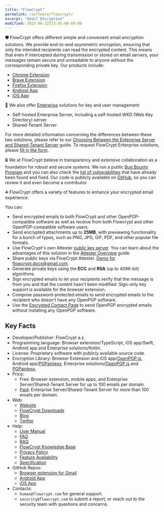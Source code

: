 ```yaml
---
title: "FlowCrypt"
permalink: /software/flowcrypt/
excerpt: "Email Encryption"
modified: 2023-06-22T23:45:00-00:00
--- 
```


🛡️ FlowCrypt offers different simple and convenient email encryption solutions. We provide end-to-end asymmetric encryption, ensuring that only the intended recipients can read the encrypted content. This means that even if intercepted during transmission or stored on email servers, your messages remain secure and unreadable to anyone without the corresponding private key. Our products include:

* [Chrome Extension](https://chrome.google.com/webstore/detail/flowcrypt-encrypt-gmail-w/bnjglocicdkmhmoohhfkfkbbkejdhdgc)
* [Brave Extension](https://chrome.google.com/webstore/detail/flowcrypt-encrypt-gmail-w/bnjglocicdkmhmoohhfkfkbbkejdhdgc)
* [Firefox Extension](https://s3-us-west-2.amazonaws.com/cryptup-release/firefox/cryptup-io-firefox-8.4.8.xpi)
* [Android App](https://play.google.com/store/apps/details?id=com.flowcrypt.email)
* [iOS App](https://apps.apple.com/us/app/flowcrypt-encrypted-email/id1591754995)

💼 We also offer [Enterprise](https://flowcrypt.com/docs/technical/enterprise-server/latest/enterprise-server.html) solutions for key and user management:

* Self-hosted Enterprise Server, including a self-hosted WKD (Web Key Directory) server
* Shared-Tenant Server

For more detailed information concerning the differences between these two solutions, please refer to our [Choosing Between the Enterprise Server and Shared-Tenant Server](https://flowcrypt.com/docs/technical/specifications/enterprise-vs-shared-tenant.html) guide. To request FlowCrypt Enterprise solutions, please [fill in the form](https://mkfvqd0z9lh.typeform.com/to/JlxIU2eF).

🔒 We at FlowCrypt believe in transparency and extensive collaboration as a foundation for robust and secure systems. We run a public [Bug Bounty Program](https://flowcrypt.com/docs/technical/bug-bounty.html) and you can also check the [list of vulnerabilities](https://flowcrypt.com/docs/technical/fixed-vulnerabilities.html) that have already been found and fixed. Our code is publicly available on [GitHub](https://github.com/FlowCrypt), so you can review it and even become a contributor.

➕ FlowCrypt offers a variety of features to enhance your encrypted email experience.

You can:

* Send encrypted emails to both FlowCrypt and other OpenPGP-compatible software as well as receive from both Flowcrypt and other OpenPGP-compatible software users.
* Send encrypted attachments up to **25MB**, with previewing functionality for a bunch of types, such as PNG, JPG, GIF, PDF, and other popular file formats.
* Use FlowCrypt's own Attester [public key server](https://flowcrypt.com/docs/technical/attester.html). You can learn about the advantages of this solution in the [Attester Overview](http://flowcrypt.com/docs/technical/attester.html) guide.
* Share public keys via FlowCrypt Attester. [Demo for flowcrypt.docs@gmail.com](https://flowcrypt.com/pub/flowcrypt.docs@gmail.com).
* Generate private keys using the **ECC** and **RSA** (up to 4096-bit) algorithms.
* Sign encrypted emails to let your recipients verify that the message is from you and that the content hasn't been modified. Sign-only key support is available for the browser extension.
* Compose password-protected emails to send encrypted emails to the recipient who doesn't have any OpenPGP software.
* Use the [Encrypted Contact Page](https://flowcrypt.com/docs/guide/send-and-receive/encrypted-contact-page.html) to send OpenPGP encrypted emails without installing any OpenPGP software.

## Key Facts

* Developer/Publisher: FlowCrypt a.s.
* Programming language: Browser extension/TypeScript, iOS app/Swift, Android app and Enterprise solutions/Kotlin.
* License: Proprietary software with publicly available source code.
* Encryption Library: Browser Extension and iOS app/[OpenPGP.js](https://github.com/openpgpjs/openpgpjs), Android app/[PGPainless](https://github.com/pgpainless/pgpainless), Enterprise solutions/[OpenPGP.js](https://github.com/openpgpjs/openpgpjs) and [PGPainless](https://github.com/pgpainless/pgpainless).
* Price:
    * Free: Browser extension, mobile apps, and Enterprise Server/Shared-Tenant Server for up to 100 emails per domain.
    * [Paid](https://flowcrypt.com/docs/business/enterprise.html): Enterprise Server/Shared-Tenant Server for more than 100 emails per domain.
* Web:
    * [Website](https://flowcrypt.com)
    * [FlowCrypt Downloads](https://flowcrypt.com/download)
    * [Blog](https://flowcrypt.com/blog/)
    * [Twitter](https://twitter.com/FlowCrypt)
* Help:
    * [User Manual](https://flowcrypt.com/docs/guide/overview.html)
    * [FAQ](https://flowcrypt.com/docs/help/faq.html)
    * [RAQ](https://flowcrypt.com/docs/help/raq.html)
    * [FlowCrypt Knowledge Base](https://flowcrypt.com/blog/questions/)
    * [Privacy Policy](https://flowcrypt.com/privacy)
    * [Feature Availability](https://flowcrypt.com/docs/technical/feature-availability.html)
    * [Specification](https://flowcrypt.com/docs/technical/specifications/software-specifications.html)
* GitHub Repos:
    * [Browser extension for Gmail](https://github.com/FlowCrypt/flowcrypt-browser)
    * [Android App](https://github.com/FlowCrypt/flowcrypt-android)
    * [iOS App](https://github.com/FlowCrypt/flowcrypt-ios)
* Contacts:
    * `human@flowcrypt.com` for general support.
    * `security@flowcrypt.com` to submit a report, or reach out to the security team with questions and concerns.
